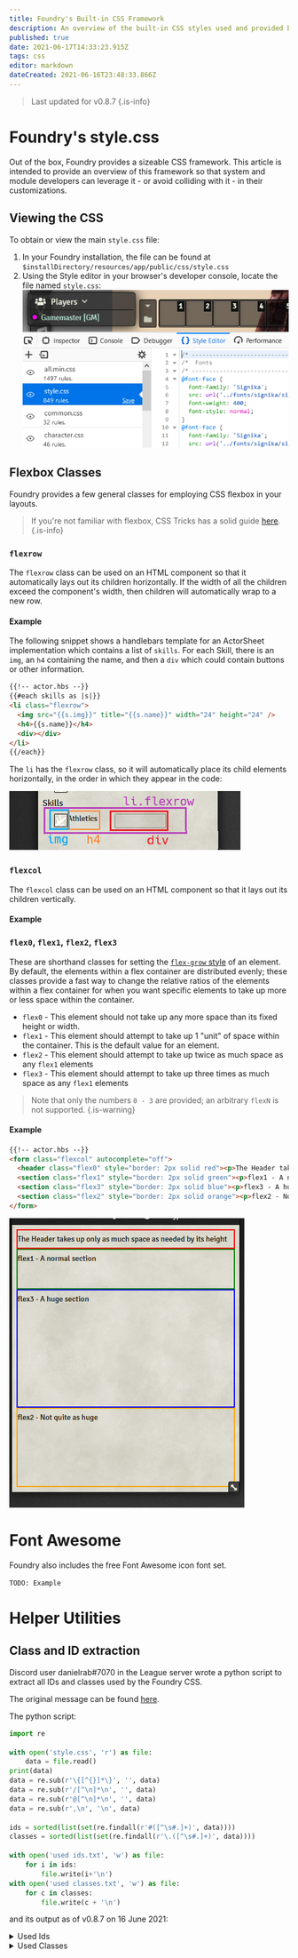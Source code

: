 ```yaml
---
title: Foundry's Built-in CSS Framework
description: An overview of the built-in CSS styles used and provided by Foundry
published: true
date: 2021-06-17T14:33:23.915Z
tags: css
editor: markdown
dateCreated: 2021-06-16T23:48:33.866Z
---
```


> Last updated for v0.8.7
{.is-info}

# Foundry's style.css

Out of the box, Foundry provides a sizeable CSS framework. This article is intended to provide an overview of this framework so that system and module developers can leverage it - or avoid colliding with it - in their customizations.

## Viewing the CSS

To obtain or view the main `style.css` file:

1. In your Foundry installation, the file can be found at `$installDirectory/resources/app/public/css/style.css`
1. Using the Style editor in your browser's developer console, locate the file named `style.css`:
![foundrycss.png](/development/guides/builtin-css/foundrycss.png)

## Flexbox Classes

Foundry provides a few general classes for employing CSS flexbox in your layouts.

> If you're not familiar with flexbox, CSS Tricks has a solid guide [here](https://css-tricks.com/snippets/css/a-guide-to-flexbox/).
{.is-info}


### `flexrow`

The `flexrow` class can be used on an HTML component so that it automatically lays out its children horizontally. If the width of all the children exceed the component's width, then children will automatically wrap to a new row.

#### Example

The following snippet shows a handlebars template for an ActorSheet implementation which contains a list of `skills`. For each Skill, there is an `img`, an `h4` containing the name, and then a `div` which could contain buttons or other information.

```html
{{!-- actor.hbs --}}
{{#each skills as |s|}}
<li class="flexrow">
  <img src="{{s.img}}" title="{{s.name}}" width="24" height="24" />
  <h4>{{s.name}}</h4>
  <div></div>
</li>
{{/each}}
```

The `li` has the `flexrow` class, so it will automatically place its child elements horizontally, in the order in which they appear in the code:

![skills.png](/development/guides/builtin-css/skills.png)

### `flexcol`

The `flexcol` class can be used on an HTML component so that it lays out its children vertically.

#### Example 

### `flex0`, `flex1`, `flex2`, `flex3`

These are shorthand classes for setting the [`flex-grow` style](https://css-tricks.com/snippets/css/a-guide-to-flexbox/#flex-grow) of an element. By default, the elements within a flex container are distributed evenly; these classes provide a fast way to change the relative ratios of the elements within a flex container for when you want specific elements to take up more or less space within the container.

* `flex0` - This element should not take up any more space than its fixed height or width.
* `flex1` - This element should attempt to take up 1 "unit" of space within the container. This is the default value for an element.
* `flex2` - This element should attempt to take up twice as much space as any `flex1` elements
* `flex3` - This element should attempt to take up three times as much space as any `flex1` elements

> Note that only the numbers `0 - 3` are provided; an arbitrary `flexN` is not supported.
{.is-warning}

#### Example

```html
{{!-- actor.hbs --}}
<form class="flexcol" autocomplete="off">
  <header class="flex0" style="border: 2px solid red"><p>The Header takes up only as much space as needed by its height</p></header>
  <section class="flex1" style="border: 2px solid green"><p>flex1 - A normal section</p></section>
  <section class="flex3" style="border: 2px solid blue"><p>flex3 - A huge section</p></section>
  <section class="flex2" style="border: 2px solid orange"><p>flex2 - Not quite as huge</p></section>
</form>
```

![flex-ratios.png](/development/guides/builtin-css/flex-ratios.png)

# Font Awesome

Foundry also includes the free Font Awesome icon font set.

`TODO: Example`

# Helper Utilities

## Class and ID extraction

Discord user danielrab#7070 in the League server wrote a python script to extract all IDs and classes used by the Foundry CSS.

The original message can be found [here](https://discord.com/channels/732325252788387980/734755256524865557/854858038639591464).

The python script:

```python
import re

with open('style.css', 'r') as file:
    data = file.read()
print(data)
data = re.sub(r'\{[^{}]*\}', '', data)
data = re.sub(r'/[^\n]*\n', '', data)
data = re.sub(r'@[^\n]*\n', '', data)
data = re.sub(r',\n', '\n', data)

ids = sorted(list(set(re.findall(r'#([^\s#.]+)', data))))
classes = sorted(list(set(re.findall(r'\.([^\s#.]+)', data))))

with open('used ids.txt', 'w') as file:
    for i in ids:
        file.write(i+'\n')
with open('used classes.txt', 'w') as file:
    for c in classes:
        file.write(c + '\n')
```

and its output as of v0.8.7 on 16 June 2021:

<details>
<summary>Used Ids</summary>
action-bar
av-config
board
camera-views
characters
chat
chat-controls
chat-form
chat-log
chat-notification
client-settings
combat
combat-controls
combat-round
combat-tracker
compendium
context
context-menu
controls
controls-reference
currently-playing
drag-preview
drawing-config
entity-create
error
eula
eula-content
eula-sign
eula-updated
force-update
game-details
global-volume
hotbar
hotbar-directory-controls
hud
install-package
join-game
journal
loading
loading-bar
logo
macro-list
manage-players
menu
menu-items
module-management
nav-toggle
nav-toggle:hover
navigation
notifications
pause
permissions-config
player-config
player-list
players
playlists
progress
return
scene-list
scenes
session-schedule
settings
setup
setup-configuration
sidebar
sidebar-tabs
token-drop
token-hud
update-channel
update-notes
world-config
world-description
world-title
</details>

<details>
<summary>Used Classes</summary>
Error
Success
Warning
action
action-buttons
active
active-effect-sheet
active:hover
app
attribute
av-control
avatar
background
banner
bar
bar-controls
bar-data
bar1
bar2
blind
blindroll
bottom
broken
bubble-content
camera-box-dock
camera-box-popout
camera-size-large
camera-size-medium
camera-size-small
camera-view
camera-view-popout
categories
category
center
changes-list
chat-bubble
chat-control-icon
chat-message
chat-popout
checkbox
checkbox-label
close
col
collapse
collapsed
color
combat-cycle
combatant
combatant-control
combatant-controls
combatant:hover
command
compendium
compendium-footer
compendium-list
compendium-pack
content
context
context-item
context-item:hover
context-items
control-bar
control-buttons
control-icon
control-icon:first-child
control-icon:hover
control-tool
control-tool:hover
control-tools
count
create-entity
create-folder
crit
css
current-dir
current-players
d10
d12
d20
d4
d6
d8
dark
default
defeated
description
dialog
dialog-buttons
dice-flavor
dice-formula
dice-part
dice-part:hover
dice-result
dice-roll
dice-rolls
dice-tooltip
dice-total
die
dir
directory
directory-footer
directory-header
directory-item
directory-item:last-child
directory-list
disabled
disabled:hover
discarded
display-modes
draggable
drawn
droptarget
editor
editor-content
editor-edit
editor:hover
effect-change
effect-change:last-child
effect-control
effect-control:hover
effect-controls
effects
effects-header
elevation
emote
encounters
entity
entity-link
entity-name
error
error::before
expand
expand-down
expand-up
exploded:before
fa
fa-arrows-alt-v
fa-external-link-square-alt
fail
failure
fas
file-picker
filename
filepicker
filter
filter-dir
flavor-text
flex0
flex1
flex2
flex3
flexcol
flexrow
folder
folder-header
form-fields
form-group
form-group-stacked
form-header
global-control
gm
gmroll
grid-label
header
header-search
hidden
hint
hotkey-list
hover
ic
image-popout
images-list
inactive
inactive:hover
index
info
info::before
initiative
inline-roll
inline-roll:hover
install
installed
item
javascript
join-footer
journal
journal-sheet
key
keys
languages
left
lightbox-image
list-filters
local-camera
lock-result
lock-toggle
locked
macro
macro-icon
macro-key
macro-sheet
macro:hover
max
mce-btn
mce-btn:hover
mce-ico
mce-panel
mce-top-part
mce-top-part::before
message
message-content
message-header
message-metadata
message-sender
middle
min
minimized
mode
module-header
name
nav-item
no-video
noborder
notes
notification
notification-bar
notification-pip
notification::before
overlay
pack-title
package
package-controls
package-description
package-footer
package-list
package-metadata
package-overview
package-tags
package-title
package-url
package:last-child
packages
packages-loading
page-control
page-number
part-flavor
part-formula
part-header
part-total
paused
pct
permission
permissions-list
picked
picker
placeable-hud
player
player-active
player-name
players-hidden
players-mode
playlist
playlist-header
playlist-name
playlist-sounds
privacy
private
profile
progress-bar
public
range-value
requires
reroll
rerolled
result-controls
result-details
result-image
result-range
result-target
result-text
result-type
result-weight
right
roll
roll-table-config
roll-type-select
roll:hover
roulette
scene
scene-control
scene-control:hover
scene-notes
scene-player
scene-players
scene-sheet
scene:last-child
secret
selected-file
self
sep
settings-list
setup-footer
sheet
sheet-footer
sheet-header
sheet-tabs
show
sidebar-popout
sidebar-tab
sound
sound-control
sound-controls
sound-playback
sound-timer
speaking
stacked
status-effects
status-hidden
status-icons
status-muted
stream
subdirectory
subdirectory:empty
submenu
success
tab
tab[data-tab]
table-description
table-draw
table-header
table-result
table-result:last-child
table-results
tabs
tag
thumbs-list
tile-size
tiles-list
title
toggle
toggle:hover
token-effect
token-effects
token-image
token-initiative
token-name
token-resource
token-sheet
tooltip
tox
tox-edit-area__iframe
tox-tbtn
tox-tbtn[title="Formats"]
tox-tinymce
tox-toolbar
unavailable
units
unknown
unlock
update
update-notes
updated-packages-table
upload-file
user-avatar
user-camera
user-config
user-delete
value
video-container
video-container::before
video-containers
view
visibilities
visibility
vol-max
vol-min
volume-bar
volume-icon
warning
warning::before
watermark
webrtc-dock-camera-container
webrtc-dock-empty
whisper
whisper-to
window-app
window-content
window-header
window-resizable-handle
window-title
world-desc
zhover
</details>